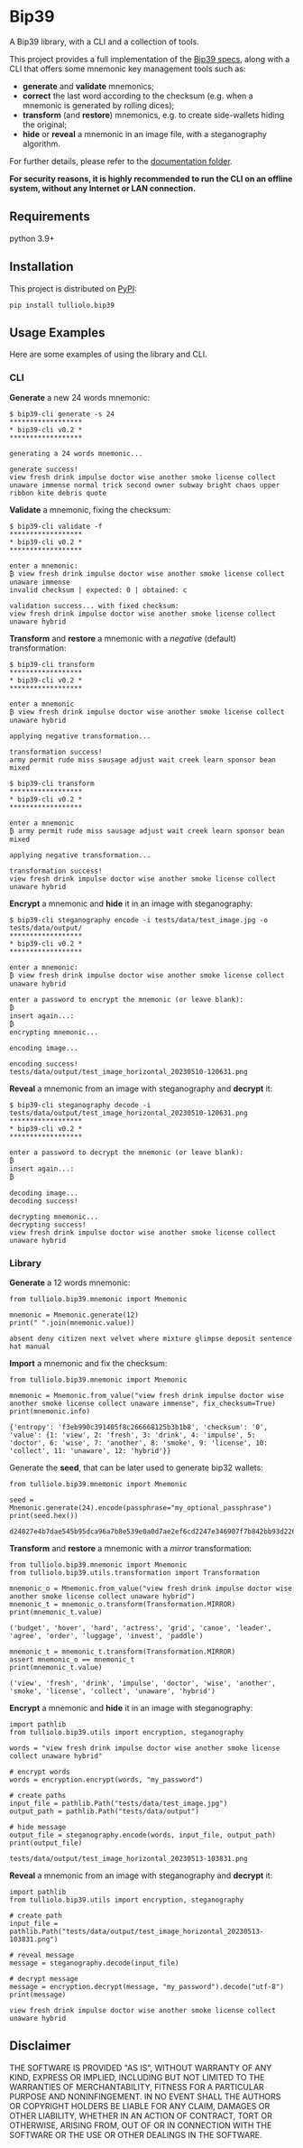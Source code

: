 # Bip39
A Bip39 library, with a CLI and a collection of tools.

This project provides a full implementation of the [Bip39 specs](https://github.com/bitcoin/bips/blob/master/bip-0039.mediawiki), along with a CLI that offers some mnemonic key management tools such as:
- **generate** and **validate** mnemonics;
- **correct** the last word according to the checksum (e.g. when a mnemonic is generated by rolling dices);
- **transform** (and **restore**) mnemonics, e.g. to create side-wallets hiding the original;
- **hide** or **reveal** a mnemonic in an image file, with a steganography algorithm.

For further details, please refer to the [documentation folder](https://github.com/tulliolo/bip39/wiki).

**For security reasons, it is highly recommended to run the CLI on an offline system, without any Internet or LAN connection.**

## Requirements
python 3.9+

## Installation
This project is distributed on [PyPI](https://pypi.org/):
```
pip install tulliolo.bip39
```

## Usage Examples
Here are some examples of using the library and CLI.

### CLI
**Generate** a new 24 words mnemonic:
```
$ bip39-cli generate -s 24
******************
* bip39-cli v0.2 *
******************

generating a 24 words mnemonic...

generate success!
view fresh drink impulse doctor wise another smoke license collect unaware immense normal trick second owner subway bright chaos upper ribbon kite debris quote
```

**Validate** a mnemonic, fixing the checksum:
```
$ bip39-cli validate -f
******************
* bip39-cli v0.2 *
******************

enter a mnemonic:
₿ view fresh drink impulse doctor wise another smoke license collect unaware immense
invalid checksum | expected: 0 | obtained: c

validation success... with fixed checksum:
view fresh drink impulse doctor wise another smoke license collect unaware hybrid
```

**Transform** and **restore** a mnemonic with a _negative_ (default) transformation:
```
$ bip39-cli transform
******************
* bip39-cli v0.2 *
******************

enter a mnemonic
₿ view fresh drink impulse doctor wise another smoke license collect unaware hybrid

applying negative transformation...

transformation success!
army permit rude miss sausage adjust wait creek learn sponsor bean mixed

$ bip39-cli transform
******************
* bip39-cli v0.2 *
******************

enter a mnemonic
₿ army permit rude miss sausage adjust wait creek learn sponsor bean mixed

applying negative transformation...

transformation success!
view fresh drink impulse doctor wise another smoke license collect unaware hybrid
```

**Encrypt** a mnemonic and **hide** it in an image with steganography:
```
$ bip39-cli steganography encode -i tests/data/test_image.jpg -o tests/data/output/
******************
* bip39-cli v0.2 *
******************

enter a mnemonic:
₿ view fresh drink impulse doctor wise another smoke license collect unaware hybrid

enter a password to encrypt the mnemonic (or leave blank):
₿ 
insert again...:
₿ 
encrypting mnemonic...

encoding image...

encoding success!
tests/data/output/test_image_horizontal_20230510-120631.png
```

**Reveal** a mnemonic from an image with steganography and **decrypt** it:
```
$ bip39-cli steganography decode -i tests/data/output/test_image_horizontal_20230510-120631.png 
******************
* bip39-cli v0.2 *
******************

enter a password to decrypt the mnemonic (or leave blank):
₿ 
insert again...:
₿ 

decoding image...
decoding success!

decrypting mnemonic...
decrypting success!
view fresh drink impulse doctor wise another smoke license collect unaware hybrid
```

### Library
**Generate** a 12 words mnemonic:

```
from tulliolo.bip39.mnemonic import Mnemonic

mnemonic = Mnemonic.generate(12)
print(" ".join(mnemonic.value))

absent deny citizen next velvet where mixture glimpse deposit sentence hat manual
```

**Import** a mnemonic and fix the checksum:
```
from tulliolo.bip39.mnemonic import Mnemonic

mnemonic = Mnemonic.from_value("view fresh drink impulse doctor wise another smoke license collect unaware immense", fix_checksum=True)
print(mnemonic.info)

{'entropy': 'f3eb990c391405f8c266668125b3b1b8', 'checksum': '0', 'value': {1: 'view', 2: 'fresh', 3: 'drink', 4: 'impulse', 5: 'doctor', 6: 'wise', 7: 'another', 8: 'smoke', 9: 'license', 10: 'collect', 11: 'unaware', 12: 'hybrid'}}
```

Generate the **seed**, that can be later used to generate bip32 wallets:
```
from tulliolo.bip39.mnemonic import Mnemonic

seed = Mnemonic.generate(24).encode(passphrase="my_optional_passphrase")
print(seed.hex())

d24027e4b7dae545b95dca96a7b8e539e0a0d7ae2ef6cd2247e346907f7b842bb93d2268ee3bd28eede481b0ddab0b44f04ed49b4a4904ee7882677dd2677ac2
```

**Transform** and **restore** a mnemonic with a _mirror_ transformation:
```
from tulliolo.bip39.mnemonic import Mnemonic
from tulliolo.bip39.utils.transformation import Transformation

mnemonic_o = Mnemonic.from_value("view fresh drink impulse doctor wise another smoke license collect unaware hybrid")
mnemonic_t = mnemonic_o.transform(Transformation.MIRROR)
print(mnemonic_t.value)

('budget', 'hover', 'hard', 'actress', 'grid', 'canoe', 'leader', 'agree', 'order', 'luggage', 'invest', 'paddle')

mnemonic_t = mnemonic_t.transform(Transformation.MIRROR)
assert mnemonic_o == mnemonic_t
print(mnemonic_t.value)

('view', 'fresh', 'drink', 'impulse', 'doctor', 'wise', 'another', 'smoke', 'license', 'collect', 'unaware', 'hybrid')
```

**Encrypt** a mnemonic and **hide** it in an image with steganography:
```
import pathlib
from tulliolo.bip39.utils import encryption, steganography

words = "view fresh drink impulse doctor wise another smoke license collect unaware hybrid"

# encrypt words
words = encryption.encrypt(words, "my_password")

# create paths
input_file = pathlib.Path("tests/data/test_image.jpg")
output_path = pathlib.Path("tests/data/output")

# hide message
output_file = steganography.encode(words, input_file, output_path)
print(output_file)

tests/data/output/test_image_horizontal_20230513-103831.png
```

**Reveal** a mnemonic from an image with steganography and **decrypt** it:
```
import pathlib
from tulliolo.bip39.utils import encryption, steganography

# create path
input_file = pathlib.Path("tests/data/output/test_image_horizontal_20230513-103831.png")

# reveal message
message = steganography.decode(input_file)

# decrypt message
message = encryption.decrypt(message, "my_password").decode("utf-8")
print(message)

view fresh drink impulse doctor wise another smoke license collect unaware hybrid
```

## Disclaimer

THE SOFTWARE IS PROVIDED "AS IS", WITHOUT WARRANTY OF ANY KIND, EXPRESS OR IMPLIED, INCLUDING BUT NOT LIMITED TO THE WARRANTIES OF MERCHANTABILITY,
FITNESS FOR A PARTICULAR PURPOSE AND NONINFINGEMENT. IN NO EVENT SHALL THE AUTHORS OR COPYRIGHT HOLDERS BE LIABLE FOR ANY CLAIM, DAMAGES OR OTHER
LIABILITY, WHETHER IN AN ACTION OF CONTRACT, TORT OR OTHERWISE, ARISING FROM, OUT OF OR IN CONNECTION WITH THE SOFTWARE OR THE USE OR OTHER DEALINGS IN THE
SOFTWARE.

